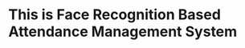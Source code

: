 <h1>This is Face Recognition Based Attendance Management System</h1> 
<script type="Javascript.html/javascript">
The technology used: OpenCV(Opensource Computer Vision)-Python, Tkinter-GUI interface<br><br>

Let's see how it works :<br>
1) Clone the repository by entering the command in terminal:<br>
  <i>   git clone https://github.com/Abie2023/Face-Recognition-System-in-Python.git </i> <br><br>
2) Open the Face-Recognition-System-in-Python folder in Visual studio code
<ol>
<li>Make an virtual environment as follows:
in terminal enter the command: <i>Python -m venv env</i>
<li>Activate the environment by entering the command : <i> ./env/Scripts/activate</i>
<li>Install the libraries 
	<button onclick="copyToClipboard()"></button>

<ol><li><button onclick="copyToClipboard()">pip install opencv-python</button>
<li><i><b>pip install wheel</b></i>
<li><i><b>pip install face_recognition</b></i>
<li><i><b>pip install pandas</b></i>
<li><i><b>pip install pillow</b></i>
<li><i><b>pip install shutils</b></i></ol></ol>
<br>
3)Run train.py and you are all set!<br><br>

![Face Recognition System 30-3-23 11_38_19 AM](https://user-images.githubusercontent.com/124857975/228792713-291db25d-f74a-46a7-824f-997c6296dfd8.png)
